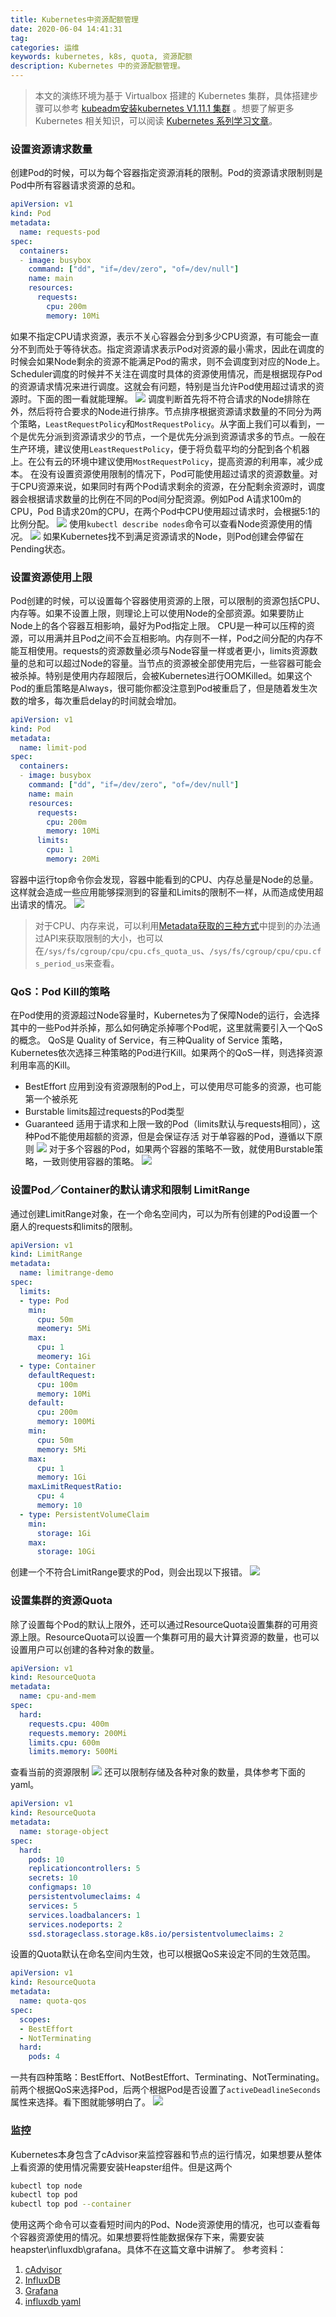 ```yaml
---
title: Kubernetes中资源配额管理
date: 2020-06-04 14:41:31
tag: 
categories: 运维
keywords: kubernetes, k8s, quota, 资源配额
description: Kubernetes 中的资源配额管理。
---
```


> 本文的演练环境为基于 Virtualbox 搭建的 Kubernetes 集群，具体搭建步骤可以参考 [kubeadm安装kubernetes V1.11.1 集群](https://www.edulinks.cn/2018/07/24/20180724-kubeadm-install-kubernetes/) 。想要了解更多 Kubernetes 相关知识，可以阅读 [Kubernetes 系列学习文章](http://www.edulinks.cn/2020/10/16/20201016-kubernetes-articles/)。

### 设置资源请求数量

创建Pod的时候，可以为每个容器指定资源消耗的限制。Pod的资源请求限制则是Pod中所有容器请求资源的总和。
```yaml
apiVersion: v1
kind: Pod
metadata:
  name: requests-pod
spec:
  containers:
  - image: busybox
    command: ["dd", "if=/dev/zero", "of=/dev/null"]
    name: main
    resources:
      requests:
        cpu: 200m
        memory: 10Mi
```
如果不指定CPU请求资源，表示不关心容器会分到多少CPU资源，有可能会一直分不到而处于等待状态。指定资源请求表示Pod对资源的最小需求，因此在调度的时候会如果Node剩余的资源不能满足Pod的需求，则不会调度到对应的Node上。Scheduler调度的时候并不关注在调度时具体的资源使用情况，而是根据现存Pod的资源请求情况来进行调度。这就会有问题，特别是当允许Pod使用超过请求的资源时。下面的图一看就能理解。
![](20200604-kubernetes-resource-quota/39469-20181116143420671-1676019814.png)
调度判断首先将不符合请求的Node排除在外，然后将符合要求的Node进行排序。节点排序根据资源请求数量的不同分为两个策略，```LeastRequestPolicy```和```MostRequestPolicy```。从字面上我们可以看到，一个是优先分派到资源请求少的节点，一个是优先分派到资源请求多的节点。一般在生产环境，建议使用```LeastRequestPolicy```，便于将负载平均的分配到各个机器上。在公有云的环境中建议使用```MostRequestPolicy```，提高资源的利用率，减少成本。
在没有设置资源使用限制的情况下，Pod可能使用超过请求的资源数量。对于CPU资源来说，如果同时有两个Pod请求剩余的资源，在分配剩余资源时，调度器会根据请求数量的比例在不同的Pod间分配资源。例如Pod A请求100m的CPU，Pod B请求20m的CPU，在两个Pod中CPU使用超过请求时，会根据5:1的比例分配。
![](20200604-kubernetes-resource-quota/39469-20181116143500100-1365453894.png)
使用```kubectl describe nodes```命令可以查看Node资源使用的情况。
![](20200604-kubernetes-resource-quota/39469-20181116143539226-2052921140.png)
如果Kubernetes找不到满足资源请求的Node，则Pod创建会停留在Pending状态。

### 设置资源使用上限
Pod创建的时候，可以设置每个容器使用资源的上限，可以限制的资源包括CPU、内存等。如果不设置上限，则理论上可以使用Node的全部资源。如果要防止Node上的各个容器互相影响，最好为Pod指定上限。
CPU是一种可以压榨的资源，可以用满并且Pod之间不会互相影响。内存则不一样，Pod之间分配的内存不能互相使用。requests的资源数量必须与Node容量一样或者更小，limits资源数量的总和可以超过Node的容量。当节点的资源被全部使用完后，一些容器可能会被杀掉。特别是使用内存超限后，会被Kubernetes进行OOMKilled。如果这个Pod的重启策略是Always，很可能你都没注意到Pod被重启了，但是随着发生次数的增多，每次重启delay的时间就会增加。

```yaml
apiVersion: v1
kind: Pod
metadata:
  name: limit-pod
spec:
  containers:
  - image: busybox
    command: ["dd", "if=/dev/zero", "of=/dev/null"]
    name: main
    resources:
      requests:
        cpu: 200m
        memory: 10Mi
      limits:
        cpu: 1
        memory: 20Mi
```
容器中运行top命令你会发现，容器中能看到的CPU、内存总量是Node的总量。这样就会造成一些应用能够探测到的容量和Limits的限制不一样，从而造成使用超出请求的情况。
![](20200604-kubernetes-resource-quota/39469-20181116143653912-1043067398.png)

> 对于CPU、内存来说，可以利用[Metadata获取的三种方式](https://www.cnblogs.com/cocowool/p/kubernetes_get_metadata.html)中提到的办法通过API来获取限制的大小，也可以在```/sys/fs/cgroup/cpu/cpu.cfs_quota_us```、```/sys/fs/cgroup/cpu/cpu.cfs_period_us```来查看。

### QoS：Pod Kill的策略

在Pod使用的资源超过Node容量时，Kubernetes为了保障Node的运行，会选择其中的一些Pod并杀掉，那么如何确定杀掉哪个Pod呢，这里就需要引入一个QoS的概念。
QoS是 Quality of Service，有三种Quality of Service 策略，Kubernetes依次选择三种策略的Pod进行Kill。如果两个的QoS一样，则选择资源利用率高的Kill。

* BestEffort 应用到没有资源限制的Pod上，可以使用尽可能多的资源，也可能第一个被杀死
* Burstable limits超过requests的Pod类型
* Guaranteed 适用于请求和上限一致的Pod（limits默认与requests相同），这种Pod不能使用超额的资源，但是会保证存活
对于单容器的Pod，遵循以下原则
![](20200604-kubernetes-resource-quota/39469-20181116143722191-1232017879.png)
对于多个容器的Pod，如果两个容器的策略不一致，就使用Burstable策略，一致则使用容器的策略。
![](20200604-kubernetes-resource-quota/39469-20181116143739254-717609385.png)

### 设置Pod／Container的默认请求和限制 LimitRange
通过创建LimitRange对象，在一个命名空间内，可以为所有创建的Pod设置一个磨人的requests和limits的限制。
```yaml
apiVersion: v1
kind: LimitRange
metadata:
  name: limitrange-demo
spec:
  limits:
  - type: Pod
    min:
      cpu: 50m
      meomery: 5Mi
    max:
      cpu: 1
      meomery: 1Gi
  - type: Container
    defaultRequest:
      cpu: 100m
      memory: 10Mi
    default:
      cpu: 200m
      memory: 100Mi
    min:
      cpu: 50m
      memory: 5Mi
    max:
      cpu: 1
      memory: 1Gi
    maxLimitRequestRatio:
      cpu: 4
      memory: 10
  - type: PersistentVolumeClaim
    min:
      storage: 1Gi
    max:
      storage: 10Gi
```
创建一个不符合LimitRange要求的Pod，则会出现以下报错。
![](20200604-kubernetes-resource-quota/39469-20181116143827611-441646517.png)

### 设置集群的资源Quota
除了设置每个Pod的默认上限外，还可以通过ResourceQuota设置集群的可用资源上限。ResourceQuota可以设置一个集群可用的最大计算资源的数量，也可以设置用户可以创建的各种对象的数量。
```yaml
apiVersion: v1
kind: ResourceQuota
metadata:
  name: cpu-and-mem
spec:
  hard:
    requests.cpu: 400m
    requests.memory: 200Mi
    limits.cpu: 600m
    limits.memory: 500Mi
```
查看当前的资源限制
![](20200604-kubernetes-resource-quota/39469-20181116143902094-1244212442.png)
还可以限制存储及各种对象的数量，具体参考下面的yaml。

```yaml
apiVersion: v1
kind: ResourceQuota
metadata:
  name: storage-object
spec:
  hard:
    pods: 10
    replicationcontrollers: 5
    secrets: 10
    configmaps: 10
    persistentvolumeclaims: 4
    services: 5
    services.loadbalancers: 1
    services.nodeports: 2
    ssd.storageclass.storage.k8s.io/persistentvolumeclaims: 2
```
设置的Quota默认在命名空间内生效，也可以根据QoS来设定不同的生效范围。
```yaml
apiVersion: v1
kind: ResourceQuota
metadata:
  name: quota-qos
spec:
  scopes:
  - BestEffort
  - NotTerminating
  hard:
    pods: 4
```
一共有四种策略：BestEffort、NotBestEffort、Terminating、NotTerminating。前两个根据QoS来选择Pod，后两个根据Pod是否设置了```activeDeadlineSeconds```属性来选择。看下图就能够明白了。
![](20200604-kubernetes-resource-quota/39469-20181116143954249-1736524810.png)

### 监控
Kubernetes本身包含了cAdvisor来监控容器和节点的运行情况，如果想要从整体上看资源的使用情况需要安装Heapster组件。但是这两个
```bash
kubectl top node
kubectl top pod
kubectl top pod --container
```
使用这两个命令可以查看短时间内的Pod、Node资源使用的情况，也可以查看每个容器资源使用的情况。如果想要将性能数据保存下来，需要安装heapster\influxdb\grafana。具体不在这篇文章中讲解了。
参考资料：

1. [cAdvisor](https://github.com/google/cadvisor)
2. [InfluxDB](https://www.influxdata.com)
3. [Grafana](http://docs.grafana.org)
4. [influxdb yaml](http://github.com/kubernetes/heapster/tree/master/deploy/kube-config/influxdb)












